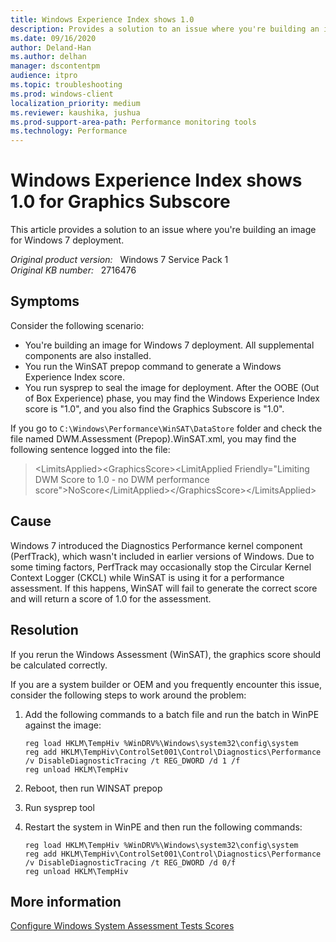 ```yaml
---
title: Windows Experience Index shows 1.0
description: Provides a solution to an issue where you're building an image for Windows 7 deployment.
ms.date: 09/16/2020
author: Deland-Han 
ms.author: delhan
manager: dscontentpm
audience: itpro
ms.topic: troubleshooting
ms.prod: windows-client
localization_priority: medium
ms.reviewer: kaushika, jushua
ms.prod-support-area-path: Performance monitoring tools
ms.technology: Performance
---
```

# Windows Experience Index shows 1.0 for Graphics Subscore

This article provides a solution to an issue where you're building an image for Windows 7 deployment.

_Original product version:_ &nbsp; Windows 7 Service Pack 1  
_Original KB number:_ &nbsp; 2716476

## Symptoms

Consider the following scenario:

- You're building an image for Windows 7 deployment. All supplemental components are also installed.
- You run the WinSAT prepop command to generate a Windows Experience Index score.
- You run sysprep to seal the image for deployment. After the OOBE (Out of Box Experience) phase, you may find the Windows Experience Index score is "1.0", and you also find the Graphics Subscore is "1.0".

If you go to `C:\Windows\Performance\WinSAT\DataStore` folder and check the file named DWM.Assessment (Prepop).WinSAT.xml, you may find the following sentence logged into the file:

> \<LimitsApplied>\<GraphicsScore>\<LimitApplied Friendly="Limiting DWM Score to 1.0 - no DWM performance score">NoScore\</LimitApplied>\</GraphicsScore>\</LimitsApplied>

## Cause

Windows 7 introduced the Diagnostics Performance kernel component (PerfTrack), which wasn't included in earlier versions of Windows. Due to some timing factors, PerfTrack may occasionally stop the Circular Kernel Context Logger (CKCL) while WinSAT is using it for a performance assessment. If this happens, WinSAT will fail to generate the correct score and will return a score of 1.0 for the assessment.

## Resolution

If you rerun the Windows Assessment (WinSAT), the graphics score should be calculated correctly.

If you are a system builder or OEM and you frequently encounter this issue, consider the following steps to work around the problem:

1. Add the following commands to a batch file and run the batch in WinPE against the image:

    ```console
    reg load HKLM\TempHiv %WinDRV%\Windows\system32\config\system
    reg add HKLM\TempHiv\ControlSet001\Control\Diagnostics\Performance /v DisableDiagnosticTracing /t REG_DWORD /d 1 /f
    reg unload HKLM\TempHiv
    ```

2. Reboot, then run WINSAT prepop 
3. Run sysprep tool
4. Restart the system in WinPE and then run the following commands:

    ```console
    reg load HKLM\TempHiv %WinDRV%\Windows\system32\config\system
    reg add HKLM\TempHiv\ControlSet001\Control\Diagnostics\Performance /v DisableDiagnosticTracing /t REG_DWORD /d 0/f
    reg unload HKLM\TempHiv
    ```

## More information

[Configure Windows System Assessment Tests Scores](https://technet.microsoft.com/library/dd744241%28v=ws.10%29.aspx)
